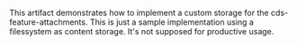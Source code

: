 This artifact demonstrates how to implement a custom storage for the cds-feature-attachments. This is just a sample implementation using a filessystem as content storage. It's not supposed for productive usage.
